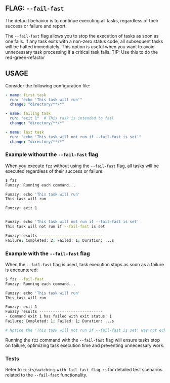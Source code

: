 ## FLAG: `--fail-fast`

The default behavior is to continue executing all tasks, regardless of their success or failure and report.

The `--fail-fast` flag allows you to stop the execution of tasks as soon as one fails. If any task exits with a non-zero status code, all subsequent tasks will be halted immediately. This option is useful when you want to avoid unnecessary task processing if a critical task fails. TIP: Use this to do the red-green-refactor 

## USAGE

Consider the following configuration file:

```yaml
- name: first task
  run: "echo 'This task will run'"
  change: "directory/**/*"

- name: failing task
  run: "exit 1"  # This task is intended to fail
  change: "directory/**/*"

- name: last task
  run: "echo 'This task will not run if --fail-fast is set'"
  change: "directory/**/*"
```

### Example without the `--fail-fast` flag

When you execute `fzz` without using the `--fail-fast` flag, all tasks will be executed regardless of their success or failure:

```bash
$ fzz
Funzzy: Running each command...

Funzzy: echo 'This task will run'
This task will run

Funzzy: exit 1


Funzzy: echo 'This task will not run if --fail-fast is set'
This task will not run if --fail-fast is set

Funzzy results ----------------------------
Failure; Completed: 2; Failed: 1; Duration: ...s
```

### Example with the `--fail-fast` flag

When the `--fail-fast` flag is used, task execution stops as soon as a failure is encountered:

```bash
$ fzz --fail-fast
Funzzy: Running each command...

Funzzy: echo 'This task will run'
This task will run

Funzzy: exit 1
Funzzy results ----------------------------
- Command exit 1 has failed with exit status: 1
Failure; Completed: 1; Failed: 1; Duration: ...s

# Notice the 'This task will not run if --fail-fast is set' was not echoed
```

Running the `fzz` command with the `--fail-fast` flag will ensure tasks stop on failure, optimizing task execution time and preventing unnecessary work.

### Tests

Refer to `tests/watching_with_fail_fast_flag.rs` for detailed test scenarios related to the `--fail-fast` functionality.

